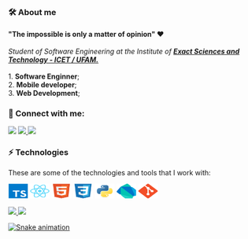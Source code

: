 ### 🛠 About me

#### "The impossible is only a matter of opinion" ❤️

<p>
  <em>
   Student of Software Engineering at the Institute of <a href="https://icet.ufam.edu.br/"> <b> Exact Sciences and Technology - ICET / UFAM.</b></a><br>
  </em>  <br>
1. <b>Software Enginner</b>;<br>
2. <b>Mobile developer</b>;<br> 
3. <b>Web Development</b>;<br>
</p>

### 👥 Connect with me:
<p align="left">
<a href="https://www.instagram.com/carlosedu.dev/" target="_blank"><img src="https://img.shields.io/badge/-Instagram-%23E4405F?style=for-the-badge&logo=instagram&logoColor=white" target="_blank"></a>
<a href="https://www.linkedin.com/in/carlos-eduardo-996672222/" target="_blank"><img src="https://img.shields.io/badge/-LinkedIn-%230077B5?style=for-the-badge&logo=linkedin&logoColor=white" target="_blank">
<a href = "mailto:carlospintorossy07@gmail.com"><img src="https://img.shields.io/badge/-Gmail-%23333?style=for-the-badge&logo=gmail&logoColor=white" target="_blank"></a>
</p>

### ⚡ Technologies

These are some of the technologies and tools that I work with:

  <div style="display: inline_block">
  <img align="center" alt="Carlos-Ts" height="30" width="40" src="https://raw.githubusercontent.com/devicons/devicon/master/icons/typescript/typescript-plain.svg">
  <img align="center" alt="Carlos-React" height="30" width="40" src="https://raw.githubusercontent.com/devicons/devicon/master/icons/react/react-original.svg">
  <img align="center" alt="Carlos-HTML" height="30" width="40" src="https://raw.githubusercontent.com/devicons/devicon/master/icons/html5/html5-original.svg">
  <img align="center" alt="Carlos-CSS" height="30" width="40" src="https://raw.githubusercontent.com/devicons/devicon/master/icons/css3/css3-original.svg">
  <img align="center" alt="Carlos-Python" height="30" width="40" src="https://raw.githubusercontent.com/devicons/devicon/master/icons/python/python-original.svg">
  <img align="center" alt="Carlos-dart" height="30" width="40" src="https://raw.githubusercontent.com/devicons/devicon/master/icons/dart/dart-original.svg">
  <img align="center" alt="Carlos-Ts" height="30" width="40" src="https://raw.githubusercontent.com/devicons/devicon/master/icons/git/git-plain.svg">
</div><br>
 
<div>
  <a href="https://github.com/carlosrossy">
  <img height = "150em" src = "https://github-readme-stats.vercel.app/api?username=carlosrossy&show_icons=true&theme=algolia&include_all_commits=true&count_private=true" />
  <img height = "150em" src = "https://github-readme-stats.vercel.app/api/top-langs/?username=carlosrossy&layout=compact&langs_count=7&theme=algolia" />
</div>
  
  ![Snake animation](https://github.com/carlosrossy/carlosrossy/blob/output/github-contribution-grid-snake.svg)
